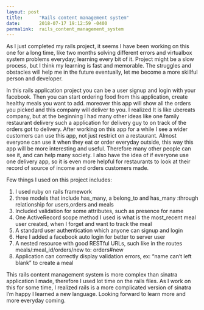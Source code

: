 ```yaml
---
layout: post
title:      "Rails content management system"
date:       2018-07-17 19:12:59 -0400
permalink:  rails_content_management_system
---
```



 As I just completed my rails project, it seems I have been working on this one for a long time, like two months solving different errors and virtualbox system problems everyday; learning every bit of it. Project might be a slow process, but I think my learning is fast and memorable. The struggles and obstacles will help me in the future eventually, let me become a more skillful person and developer. 

 In this rails application project you can be a user signup and login with your facebook. Then you can start ordering food from this application, create healthy meals you want to add. moreover this app will show all the orders you picked and this company will deliver to you. I realized It is like ubereats company, but at the beginning I had many other ideas like one family restaurant delivery such a application for delivery guy to on track of the orders got to delivery. After working on this app for a while I see a wider customers can use this app, not just restrict on a restaurant. Almost everyone can use it when they eat or order everyday outside, this way this app will be more interesting and useful. Therefore many other people can see it, and can help many society. I also have the idea of if everyone use one delivery app, so it is even more helpful for restaurants to look at their record of source of income and orders customers made.

 Few things I used on this project includes: 
1. I used ruby on rails framework
2. three models that include has_many, a belong_to and has_many :through relationship for users,orders and meals 
3. Included validation for some attributes, such as presence for name
4. One ActiveRecord scope method I used is what is the most_recent meal user created, when I forget and want to track the meal
5. A standard user authentication which anyone can signup and login
6. Here I added a facebook auto login for better to server user
7. A nested resource with good RESTful URLs, such like in the routes meals/:meal_id/orders/new to: orders#new
8. Application can correctly display validation errors, ex: “name can’t left blank” to create a meal

 This rails content management system is more complex than sinatra application I made, therefore I used lot time on the rails files. As I  work on this for some time, I realized rails is a more complicated version of sinatra I’m happy I learned a new language. Looking forward to learn more and more everyday coming. 


